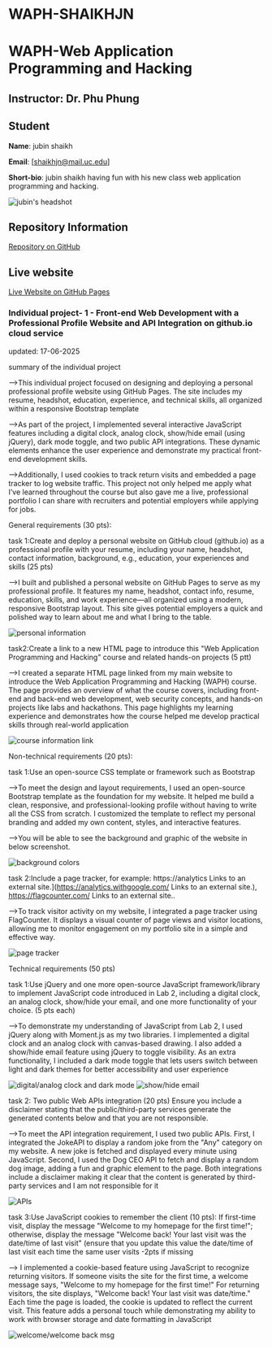 # WAPH-SHAIKHJN

# WAPH-Web Application Programming and Hacking

## Instructor: Dr. Phu Phung

## Student

**Name**: jubin shaikh

**Email**: [shaikhjn@mail.uc.edu]

**Short-bio**: jubin shaikh having fun with his new class web application programming and hacking. 

![jubin's headshot](https://uc.instructure.com/images/thumbnails/190002609/7YQGRozefqvCjMxy2VsuDTEPsttw0oCaHnsijgtt)

## Repository Information

[Repository on GitHub](https://github.com/Jubinshaikh/Jubinshaikh.github.io)

## Live website

[Live Website on GitHub Pages](https://jubinshaikh.github.io/)

### Individual project- 1 - Front-end Web Development with a Professional Profile Website and API Integration on github.io cloud service
 
 updated: 17-06-2025

 summary of the individual project

 -->This individual project focused on designing and deploying a personal professional profile website using GitHub Pages. The site includes my resume, headshot, education, experience, and technical skills, all organized within a responsive Bootstrap template

-->As part of the project, I implemented several interactive JavaScript features including a digital clock, analog clock, show/hide email (using jQuery), dark mode toggle, and two public API integrations. These dynamic elements enhance the user experience and demonstrate my practical front-end development skills.

-->Additionally, I used cookies to track return visits and embedded a page tracker to log website traffic. This project not only helped me apply what I’ve learned throughout the course but also gave me a live, professional portfolio I can share with recruiters and potential employers while applying for jobs.

General requirements (30 pts):

task 1:Create and deploy a personal website on GitHub cloud (github.io) as a professional profile with your resume, including your name, headshot, contact information, background, e.g., education, your experiences and skills (25 pts)

-->I built and published a personal website on GitHub Pages to serve as my professional profile. It features my name, headshot, contact info, resume, education, skills, and work experience—all organized using a modern, responsive Bootstrap layout. This site gives potential employers a quick and polished way to learn about me and what I bring to the table.

![personal information](assets/img/screenshot1.png)

task2:Create a link to a new HTML page to introduce this "Web Application Programming and Hacking" course and related hands-on projects (5 ptt)

-->I created a separate HTML page linked from my main website to introduce the Web Application Programming and Hacking (WAPH) course. The page provides an overview of what the course covers, including front-end and back-end web development, web security concepts, and hands-on projects like labs and hackathons. This page highlights my learning experience and demonstrates how the course helped me develop practical skills through real-world application

![course information link](assets/img/screenshot2.png)

Non-technical requirements (20 pts):

task 1:Use an open-source CSS template or framework such as Bootstrap

-->To meet the design and layout requirements, I used an open-source Bootstrap template as the foundation for my website. It helped me build a clean, responsive, and professional-looking profile without having to write all the CSS from scratch. I customized the template to reflect my personal branding and added my own content, styles, and interactive features.

-->You will be able to see the background and graphic of the website in below screenshot. 

![background colors](assets/img/screenshot1.png)

task 2:Include a page tracker, for example: https://analytics Links to an external site.](https://analytics.withgoogle.com/ Links to an external site.), https://flagcounter.com/ Links to an external site..

-->To track visitor activity on my website, I integrated a page tracker using FlagCounter. It displays a visual counter of page views and visitor locations, allowing me to monitor engagement on my portfolio site in a simple and effective way.

![page tracker](assets/img/screenshot3.png)

Technical requirements (50 pts)

task 1:Use jQuery and one more open-source JavaScript framework/library to implement JavaScript code introduced in Lab 2, including a digital clock, an analog clock, show/hide your email, and one more functionality of your choice. (5 pts each)

-->To demonstrate my understanding of JavaScript from Lab 2, I used jQuery along with Moment.js as my two libraries. I implemented a digital clock and an analog clock with canvas-based drawing. I also added a show/hide email feature using jQuery to toggle visibility. As an extra functionality, I included a dark mode toggle that lets users switch between light and dark themes for better accessibility and user experience

![digital/analog clock and dark mode](assets/img/screenshot4.png)
![show/hide email](assets/img/screenshot5.png)


task 2: Two public Web APIs integration (20 pts) Ensure you include a disclaimer stating that the public/third-party services generate the generated contents below and that you are not responsible.

-->To meet the API integration requirement, I used two public APIs. First, I integrated the JokeAPI to display a random joke from the "Any" category on my website. A new joke is fetched and displayed every minute using JavaScript. Second, I used the Dog CEO API to fetch and display a random dog image, adding a fun and graphic element to the page. Both integrations include a disclaimer making it clear that the content is generated by third-party services and I am not responsible for it

![APIs](assets/img/screenshot6.png)

task 3:Use JavaScript cookies to remember the client (10 pts): If first-time visit, display the message "Welcome to my homepage for the first time!"; otherwise, display the message "Welcome back! Your last visit was the date/time of last visit" (ensure that you update this value the date/time of last visit each time the same user visits -2pts if missing

--> I implemented a cookie-based feature using JavaScript to recognize returning visitors. If someone visits the site for the first time, a welcome message says, "Welcome to my homepage for the first time!" For returning visitors, the site displays, "Welcome back! Your last visit was date/time." Each time the page is loaded, the cookie is updated to reflect the current visit. This feature adds a personal touch while demonstrating my ability to work with browser storage and date formatting in JavaScript

![welcome/welcome back msg](assets/img/screenshot7.png)